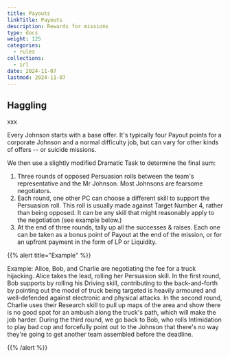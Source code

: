 ```yaml
---
title: Payouts
linkTitle: Payouts
description: Rewards for missions
type: docs
weight: 125
categories:
  - rules
collections:
  - irl  
date: 2024-11-07
lastmod: 2024-11-07  
---
```


## Haggling

xxx

Every Johnson starts with a base offer. It's typically four Payout points for a corporate Johnson and a normal difficulty job, but can vary for other kinds of offers -- or suicide missions.

We then use a slightly modified Dramatic Task to determine the final sum:

1. Three rounds of opposed Persuasion rolls between the team's representative and the Mr Johnson. Most Johnsons are fearsome negotiators.
1. Each round, one other PC can choose a different skill to support the Persuasion roll. This roll is usually made against Target Number 4, rather than being opposed. It can be any skill that might reasonably apply to the negotiation (see example below.)
1. At the end of three rounds, tally up all the successes & raises. Each one can be taken as a bonus point of Payout at the end of the mission, or for an upfront payment in the form of LP or Liquidity.


{{% alert title="Example" %}}

Example: Alice, Bob, and Charlie are negotiating the fee for a truck hijacking. Alice takes the lead, rolling her Persuasion skill. In the first round, Bob supports by rolling his Driving skill, contributing to the back-and-forth by pointing out the model of truck being targeted is heavily armoured and well-defended against electronic and physical attacks. In the second round, Charlie uses their Research skill to pull up maps of the area and show there is no good spot for an ambush along the truck's path, which will make the job harder. During the third round, we go back to Bob, who rolls Intimidation to play bad cop and forcefully point out to the Johnson that there's no way they're going to get another team assembled before the deadline.

{{% /alert %}}